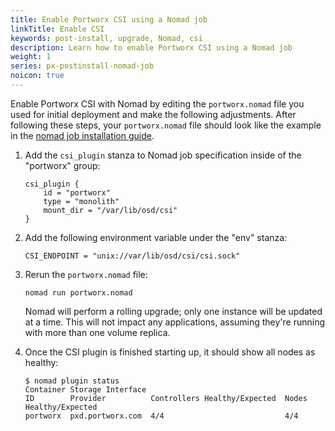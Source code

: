 ```yaml
---
title: Enable Portworx CSI using a Nomad job
linkTitle: Enable CSI
keywords: post-install, upgrade, Nomad, csi
description: Learn how to enable Portworx CSI using a Nomad job
weight: 1
series: px-postinstall-nomad-job
noicon: true
---
```


Enable Portworx CSI with Nomad by editing the `portworx.nomad` file you used for initial deployment and make the following adjustments. After following these steps, your `portworx.nomad` file should look like the example in the [nomad job installation guide](/install-with-other/nomad/installation/install-as-a-nomad-job/).

1. Add the `csi_plugin` stanza to Nomad job specification inside of the "portworx" group:

    ```text
    csi_plugin {
        id = "portworx"
        type = "monolith"
        mount_dir = "/var/lib/osd/csi"
    }
    ```

2. Add the following environment variable under the "env" stanza:

    ```text
    CSI_ENDPOINT = "unix://var/lib/osd/csi/csi.sock"
    ```

3. Rerun the `portworx.nomad` file:

    ```text
    nomad run portworx.nomad
    ```

    Nomad will perform a rolling upgrade; only one instance will be updated at a time. This will not impact any applications, assuming they're running with more than one volume replica.

4. Once the CSI plugin is finished starting up, it should show all nodes as healthy:

    ```
    $ nomad plugin status
    Container Storage Interface
    ID        Provider          Controllers Healthy/Expected  Nodes Healthy/Expected
    portworx  pxd.portworx.com  4/4                           4/4
    ```
